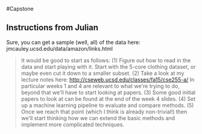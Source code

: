 #Capstone

## Instructions from Julian

Sure, you can get a sample (well, all) of the data here:
jmcauley.ucsd.edu/data/amazon/links.html

> It would be good to start as follows:
> (1) Figure out how to read in the data and start playing with it. Start with the 5-core clothing dataset, or maybe even cut it down to a smaller subset.
> (2) Take a look at my lecture notes here:
> http://cseweb.ucsd.edu/classes/fa15/cse255-a/
> In particular weeks 1 and 4 are relevant to what we're trying to do, beyond that we'll have to start looking at papers.
> (3) Some good initial papers to look at can be found at the end of the week 4 slides.
> (4) Set up a machine learning pipeline to evaluate and compare methods.
> (5) Once we reach that point (which I think is already non-trivial!) then we'll start thinking how we can extend the basic methods and implement more complicated techniques.